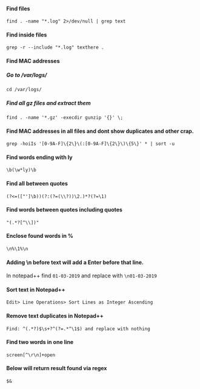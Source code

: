 
#### Find files

```find . -name "*.log" 2>/dev/null | grep text```

#### Find inside files

```grep -r --include "*.log" texthere .```

#### Find MAC addresses
##### Go to /var/logs/

```cd /var/logs/```

##### Find all gz files and extract them

```find . -name '*.gz' -execdir gunzip '{}' \;```

#### Find MAC addresses in all files and dont show duplicates and other crap.

```grep -hoiIs '[0-9A-F]\{2\}\(:[0-9A-F]\{2\}\)\{5\}' * | sort -u```

#### Find words ending with ly

```\b(\w*ly)\b```

#### Find all between quotes

```(?<=(["']\b))(?:(?=(\\?))\2.)*?(?=\1)```

#### Find words between quotes including quotes

```"(.*?[^\\])"```

#### Enclose found words in %

```\n%\1%\n```

#### Adding \n before text will add a Enter before that line. 

In notepad++ find `01-03-2019` and replace with `\n01-03-2019`

#### Sort text in Notepad++

```Edit> Line Operations> Sort Lines as Integer Ascending```

#### Remove text duplicates in Notepad++

```Find: ^(.*?)$\s+?^(?=.*^\1$) and replace with nothing```

#### Find two words in one line

```screen[^\r\n]+open```

#### Below will return result found via regex

```$&```
